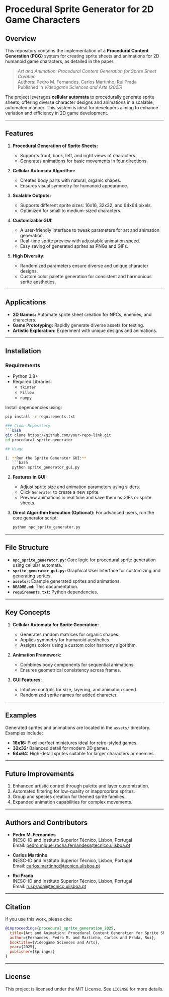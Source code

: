# Procedural Sprite Generator for 2D Game Characters

## Overview
This repository contains the implementation of a **Procedural Content Generation (PCG)** system for creating sprite sheets and animations for 2D humanoid game characters, as detailed in the paper:

> *Art and Animation: Procedural Content Generation for Sprite Sheet Creation*  
> Authors: Pedro M. Fernandes, Carlos Martinho, Rui Prada  
> Published in *Videogame Sciences and Arts (2025)*

The project leverages **cellular automata** to procedurally generate sprite sheets, offering diverse character designs and animations in a scalable, automated manner. This system is ideal for developers aiming to enhance variation and efficiency in 2D game development.

---

## Features

1. **Procedural Generation of Sprite Sheets:**
   - Supports front, back, left, and right views of characters.
   - Generates animations for basic movements in four directions.

2. **Cellular Automata Algorithm:**
   - Creates body parts with natural, organic shapes.
   - Ensures visual symmetry for humanoid appearance.

3. **Scalable Outputs:**
   - Supports different sprite sizes: 16x16, 32x32, and 64x64 pixels.
   - Optimized for small to medium-sized characters.

4. **Customizable GUI:**
   - A user-friendly interface to tweak parameters for art and animation generation.
   - Real-time sprite preview with adjustable animation speed.
   - Easy saving of generated sprites as PNGs and GIFs.

5. **High Diversity:**
   - Randomized parameters ensure diverse and unique character designs.
   - Custom color palette generation for consistent and harmonious sprite aesthetics.

---

## Applications
- **2D Games:** Automate sprite sheet creation for NPCs, enemies, and characters.
- **Game Prototyping:** Rapidly generate diverse assets for testing.
- **Artistic Exploration:** Experiment with unique designs and animations.

---

## Installation

### Requirements
- Python 3.8+
- Required Libraries:
  - `tkinter`
  - `Pillow`
  - `numpy`

Install dependencies using:
```bash
pip install -r requirements.txt

### Clone Repository
```bash
git clone https://github.com/your-repo-link.git
cd procedural-sprite-generator

## Usage

1. **Run the Sprite Generator GUI:**
   ```bash
   python sprite_generator_gui.py
   ```
2. **Features in GUI:**
   - Adjust sprite size and animation parameters using sliders.
   - Click `Generate!` to create a new sprite.
   - Preview animations in real time and save them as GIFs or sprite sheets.

3. **Direct Algorithm Execution (Optional):**
   For advanced users, run the core generator script:
   ```bash
   python npc_sprite_generator.py
   ```

---

## File Structure

- **`npc_sprite_generator.py`:** Core logic for procedural sprite generation using cellular automata.
- **`sprite_generator_gui.py`:** Graphical User Interface for customizing and generating sprites.
- **`assets/`:** Example generated sprites and animations.
- **`README.md`:** This documentation.
- **`requirements.txt`:** Python dependencies.

---

## Key Concepts

1. **Cellular Automata for Sprite Generation:**
   - Generates random matrices for organic shapes.
   - Applies symmetry for humanoid aesthetics.
   - Assigns colors using a custom color harmony algorithm.

2. **Animation Framework:**
   - Combines body components for sequential animations.
   - Ensures geometrical consistency across frames.

3. **GUI Features:**
   - Intuitive controls for size, layering, and animation speed.
   - Randomized sprite names for added character.

---

## Examples

Generated sprites and animations are located in the `assets/` directory. Examples include:
- **16x16:** Pixel-perfect miniatures ideal for retro-styled games.
- **32x32:** Balanced detail for modern 2D games.
- **64x64:** High-detail sprites suitable for larger characters or enemies.

---

## Future Improvements
1. Enhanced artistic control through palette and layer customization.
2. Automated filtering for low-quality or inappropriate sprites.
3. Group and species creation for themed sprite families.
4. Expanded animation capabilities for complex movements.

---

## Authors and Contributors

- **Pedro M. Fernandes**  
  INESC-ID and Instituto Superior Técnico, Lisbon, Portugal  
  Email: [pedro.miguel.rocha.fernandes@tecnico.ulisboa.pt](mailto:pedro.miguel.rocha.fernandes@tecnico.ulisboa.pt)

- **Carlos Martinho**  
  INESC-ID and Instituto Superior Técnico, Lisbon, Portugal  
  Email: [carlos.martinho@tecnico.ulisboa.pt](mailto:carlos.martinho@tecnico.ulisboa.pt)

- **Rui Prada**  
  INESC-ID and Instituto Superior Técnico, Lisbon, Portugal  
  Email: [rui.prada@tecnico.ulisboa.pt](mailto:rui.prada@tecnico.ulisboa.pt)

---

## Citation

If you use this work, please cite:
```bibtex
@inproceedings{procedural_sprite_generation_2025,
  title={Art and Animation: Procedural Content Generation for Sprite Sheet Creation},
  author={Fernandes, Pedro M. and Martinho, Carlos and Prada, Rui},
  booktitle={Videogame Sciences and Arts},
  year={2025},
  publisher={Springer}
}
```

---

## License

This project is licensed under the MIT License. See `LICENSE` for more details.

